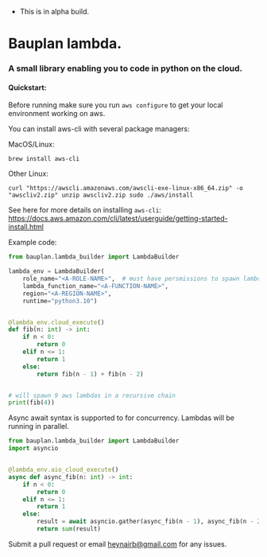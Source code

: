 - This is in alpha build. 

# Bauplan lambda. 

### A small library enabling you to code in python on the cloud. 

#### Quickstart:

Before running make sure you run `aws configure` to get your local environment working on aws.

You can install aws-cli with several package managers:

MacOS/Linux:

`brew install aws-cli`

Other Linux:

`curl "https://awscli.amazonaws.com/awscli-exe-linux-x86_64.zip" -o "awscliv2.zip"
unzip awscliv2.zip
sudo ./aws/install`

See here for more details on installing `aws-cli`: https://docs.aws.amazon.com/cli/latest/userguide/getting-started-install.html


Example code:

```python
from bauplan.lambda_builder import LambdaBuilder

lambda_env = LambdaBuilder(
    role_name="<A-ROLE-NAME>",  # must have persmissions to spawn lambda 
    lambda_function_name="<A-FUNCTION-NAME>",
    region="<A-REGION-NAME>",
    runtime="python3.10")


@lambda_env.cloud_execute()
def fib(n: int) -> int:
    if n < 0:
        return 0
    elif n <= 1:
        return 1
    else:
        return fib(n - 1) + fib(n - 2)


# will spawn 9 aws lambdas in a recursive chain
print(fib(4))
```
    
Async await syntax is supported to for concurrency. Lambdas will be running in parallel.

```python
from bauplan.lambda_builder import LambdaBuilder
import asyncio


@lambda_env.aio_cloud_execute()
async def async_fib(n: int) -> int:
    if n < 0:
        return 0
    elif n <= 1:
        return 1
    else:
        result = await asyncio.gather(async_fib(n - 1), async_fib(n - 2))
        return sum(result)
```

Submit a pull request or email heynairb@gmail.com for any issues. 
    